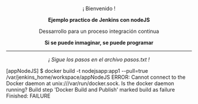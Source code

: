 <p align="center">¡ Bienvenido !</p>
<p align="center"><b>Ejemplo practico de Jenkins con nodeJS</b></p>
<p align="center"><a>Dessarrollo para un proceso integración continua</a></p>
<p align="center"><b>Si se puede inmaginar, se puede programar</b></p>
<hr>
<p align="center"><i>¡ Sigue los pasos en el archivo pasos.txt !</i></p>
[appNodeJS] $ docker build -t nodejsapp:app1 --pull=true /var/jenkins_home/workspace/appNodeJS
ERROR: Cannot connect to the Docker daemon at unix:///var/run/docker.sock. Is the docker daemon running?
Build step 'Docker Build and Publish' marked build as failure
Finished: FAILURE
